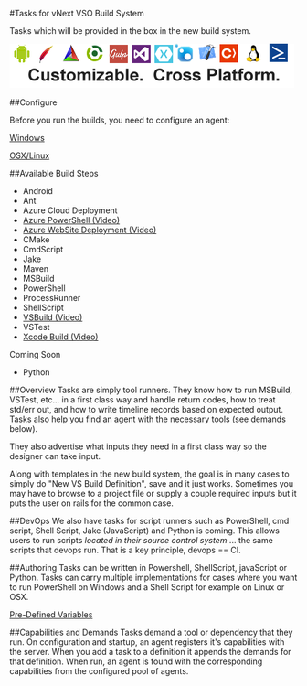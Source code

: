 #Tasks for vNext VSO Build System

Tasks which will be provided in the box in the new build system.

![Build Tasks](/taskbanner.png?raw=true "Build Tasks")

##Configure

Before you run the builds, you need to configure an agent:

[Windows](http://youtu.be/V2-cPzggChg)

[OSX/Linux](https://github.com/Microsoft/vso-agent)

##Available Build Steps

* Android
* Ant
* Azure Cloud Deployment
* [Azure PowerShell (Video)](http://youtu.be/uRI94SJ_XoE)
* [Azure WebSite Deployment (Video)](http://youtu.be/aLprCE3uRHs)
* CMake
* CmdScript
* Jake
* Maven
* MSBuild
* PowerShell
* ProcessRunner
* ShellScript
* [VSBuild (Video)](http://youtu.be/Jx8s7KAATH4)
* VSTest
* [Xcode Build (Video)](http://youtu.be/OxmBuqtgHuM)

Coming Soon

* Python

##Overview
Tasks are simply tool runners.  They know how to run MSBuild, VSTest, etc... in a first class way and handle return codes, how to treat std/err out, and how to write timeline records based on expected output.  Tasks also help you find an agent with the necessary tools (see demands below).

They also advertise what inputs they need in a first class way so the designer can take input.

Along with templates in the new build system, the goal is in many cases to simply do "New VS Build Definition", save and it just works.  Sometimes you may have to browse to a project file or supply a couple required inputs but it puts the user on rails for the common case.

##DevOps
We also have tasks for script runners such as PowerShell, cmd script, Shell Script, Jake (JavaScript) and Python is coming.  This allows users to run scripts *located in their source control system* ... the same scripts that devops run.  That is a key principle, devops == CI.

##Authoring
Tasks can be written in Powershell, ShellScript, javaScript or Python.  Tasks can carry multiple implementations for cases where you want to run PowerShell on Windows and a Shell Script for example on Linux or OSX.

[Pre-Defined Variables](/docs/authoring/variables.md)

##Capabilities and Demands
Tasks demand a tool or dependency that they run.  On configuration and startup, an agent registers it's capabilities with the server.  When you add a task to a definition it appends the demands for that definition.  When run, an agent is found with the corresponding capabilities from the configured pool of agents.